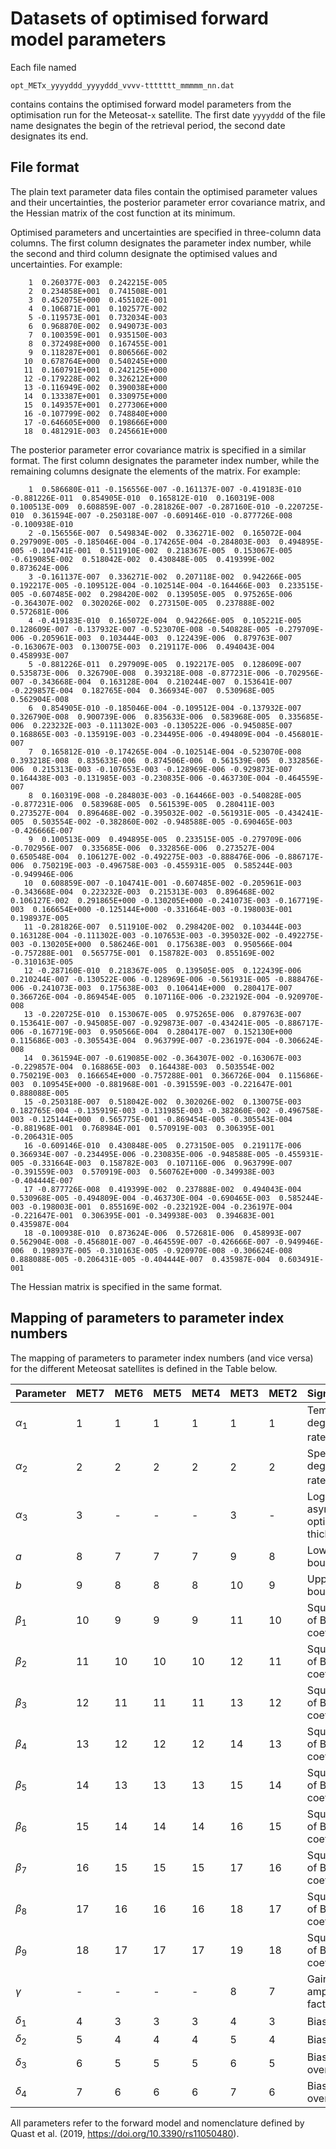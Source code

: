 # Datasets of optimised forward model parameters

Each file named

    opt_METx_yyyyddd_yyyyddd_vvvv-ttttttt_mmmmm_nn.dat
    
contains contains the optimised forward model parameters from the optimisation run for the Meteosat-`x` satellite. The first date `yyyyddd` of the file name designates the begin of the retrieval period, the second date designates its end.

## File format

The plain text parameter data files contain the optimised parameter values and their uncertainties, the posterior parameter error covariance matrix, and the Hessian matrix of the cost function at its minimum.

Optimised parameters and uncertainties are specified in three-column data columns. The first column designates the parameter index number, while the second and third column designate the optimised values and uncertainties. For example:

        1  0.260377E-003  0.242215E-005
        2  0.234858E+001  0.741508E-001
        3  0.452075E+000  0.455102E-001
        4  0.106871E-001  0.102577E-002
        5 -0.119573E-001  0.732034E-003
        6  0.968870E-002  0.949073E-003
        7  0.100359E-001  0.935150E-003
        8  0.372498E+000  0.167455E-001
        9  0.118287E+001  0.806566E-002
       10  0.678764E+000  0.540245E+000
       11  0.160791E+001  0.242125E+000
       12 -0.179228E-002  0.326212E+000
       13 -0.116949E-002  0.390038E+000
       14  0.133387E+001  0.330975E+000
       15  0.149357E+001  0.277306E+000
       16 -0.107799E-002  0.748840E+000
       17 -0.646605E+000  0.198666E+000
       18  0.481291E-003  0.245661E+000

The posterior parameter error covariance matrix is specified in a similar format. The first column designates the parameter index number, while the remaining columns designate the elements of the matrix. For example:

        1  0.586680E-011 -0.156556E-007 -0.161137E-007 -0.419183E-010 -0.881226E-011  0.854905E-010  0.165812E-010  0.160319E-008  0.100513E-009  0.608859E-007 -0.281826E-007 -0.287160E-010 -0.220725E-010  0.361594E-007 -0.250318E-007 -0.609146E-010 -0.877726E-008 -0.100938E-010
        2 -0.156556E-007  0.549834E-002  0.336271E-002  0.165072E-004  0.297909E-005 -0.185046E-004 -0.174265E-004 -0.284803E-003  0.494895E-005 -0.104741E-001  0.511910E-002  0.218367E-005  0.153067E-005 -0.619085E-002  0.518042E-002  0.430848E-005  0.419399E-002  0.873624E-006
        3 -0.161137E-007  0.336271E-002  0.207118E-002  0.942266E-005  0.192217E-005 -0.109512E-004 -0.102514E-004 -0.164466E-003  0.233515E-005 -0.607485E-002  0.298420E-002  0.139505E-005  0.975265E-006 -0.364307E-002  0.302026E-002  0.273150E-005  0.237888E-002  0.572681E-006
        4 -0.419183E-010  0.165072E-004  0.942266E-005  0.105221E-005  0.128609E-007 -0.137932E-007 -0.523070E-008 -0.540828E-005 -0.279709E-006 -0.205961E-003  0.103444E-003  0.122439E-006  0.879763E-007 -0.163067E-003  0.130075E-003  0.219117E-006  0.494043E-004  0.458993E-007
        5 -0.881226E-011  0.297909E-005  0.192217E-005  0.128609E-007  0.535873E-006  0.326790E-008  0.393218E-008 -0.877231E-006 -0.702956E-007 -0.343668E-004  0.163128E-004  0.210244E-007  0.153641E-007 -0.229857E-004  0.182765E-004  0.366934E-007  0.530968E-005  0.562904E-008
        6  0.854905E-010 -0.185046E-004 -0.109512E-004 -0.137932E-007  0.326790E-008  0.900739E-006  0.835633E-006  0.583968E-005  0.335685E-006  0.223232E-003 -0.111302E-003 -0.130522E-006 -0.945085E-007  0.168865E-003 -0.135919E-003 -0.234495E-006 -0.494809E-004 -0.456801E-007
        7  0.165812E-010 -0.174265E-004 -0.102514E-004 -0.523070E-008  0.393218E-008  0.835633E-006  0.874506E-006  0.561539E-005  0.332856E-006  0.215313E-003 -0.107653E-003 -0.128969E-006 -0.929873E-007  0.164438E-003 -0.131985E-003 -0.230835E-006 -0.463730E-004 -0.464559E-007
        8  0.160319E-008 -0.284803E-003 -0.164466E-003 -0.540828E-005 -0.877231E-006  0.583968E-005  0.561539E-005  0.280411E-003  0.273527E-004  0.896468E-002 -0.395032E-002 -0.561931E-005 -0.434241E-005  0.503554E-002 -0.382860E-002 -0.948588E-005 -0.690465E-003 -0.426666E-007
        9  0.100513E-009  0.494895E-005  0.233515E-005 -0.279709E-006 -0.702956E-007  0.335685E-006  0.332856E-006  0.273527E-004  0.650548E-004  0.106127E-002 -0.492275E-003 -0.888476E-006 -0.886717E-006  0.750219E-003 -0.496758E-003 -0.455931E-005  0.585244E-003 -0.949946E-006
       10  0.608859E-007 -0.104741E-001 -0.607485E-002 -0.205961E-003 -0.343668E-004  0.223232E-003  0.215313E-003  0.896468E-002  0.106127E-002  0.291865E+000 -0.130205E+000 -0.241073E-003 -0.167719E-003  0.166654E+000 -0.125144E+000 -0.331664E-003 -0.198003E-001  0.198937E-005
       11 -0.281826E-007  0.511910E-002  0.298420E-002  0.103444E-003  0.163128E-004 -0.111302E-003 -0.107653E-003 -0.395032E-002 -0.492275E-003 -0.130205E+000  0.586246E-001  0.175638E-003  0.950566E-004 -0.757288E-001  0.565775E-001  0.158782E-003  0.855169E-002 -0.310163E-005
       12 -0.287160E-010  0.218367E-005  0.139505E-005  0.122439E-006  0.210244E-007 -0.130522E-006 -0.128969E-006 -0.561931E-005 -0.888476E-006 -0.241073E-003  0.175638E-003  0.106414E+000  0.280417E-007  0.366726E-004 -0.869454E-005  0.107116E-006 -0.232192E-004 -0.920970E-008
       13 -0.220725E-010  0.153067E-005  0.975265E-006  0.879763E-007  0.153641E-007 -0.945085E-007 -0.929873E-007 -0.434241E-005 -0.886717E-006 -0.167719E-003  0.950566E-004  0.280417E-007  0.152130E+000  0.115686E-003 -0.305543E-004  0.963799E-007 -0.236197E-004 -0.306624E-008
       14  0.361594E-007 -0.619085E-002 -0.364307E-002 -0.163067E-003 -0.229857E-004  0.168865E-003  0.164438E-003  0.503554E-002  0.750219E-003  0.166654E+000 -0.757288E-001  0.366726E-004  0.115686E-003  0.109545E+000 -0.881968E-001 -0.391559E-003 -0.221647E-001  0.888088E-005
       15 -0.250318E-007  0.518042E-002  0.302026E-002  0.130075E-003  0.182765E-004 -0.135919E-003 -0.131985E-003 -0.382860E-002 -0.496758E-003 -0.125144E+000  0.565775E-001 -0.869454E-005 -0.305543E-004 -0.881968E-001  0.768984E-001  0.570919E-003  0.306395E-001 -0.206431E-005
       16 -0.609146E-010  0.430848E-005  0.273150E-005  0.219117E-006  0.366934E-007 -0.234495E-006 -0.230835E-006 -0.948588E-005 -0.455931E-005 -0.331664E-003  0.158782E-003  0.107116E-006  0.963799E-007 -0.391559E-003  0.570919E-003  0.560762E+000 -0.349938E-003 -0.404444E-007
       17 -0.877726E-008  0.419399E-002  0.237888E-002  0.494043E-004  0.530968E-005 -0.494809E-004 -0.463730E-004 -0.690465E-003  0.585244E-003 -0.198003E-001  0.855169E-002 -0.232192E-004 -0.236197E-004 -0.221647E-001  0.306395E-001 -0.349938E-003  0.394683E-001  0.435987E-004
       18 -0.100938E-010  0.873624E-006  0.572681E-006  0.458993E-007  0.562904E-008 -0.456801E-007 -0.464559E-007 -0.426666E-007 -0.949946E-006  0.198937E-005 -0.310163E-005 -0.920970E-008 -0.306624E-008  0.888088E-005 -0.206431E-005 -0.404444E-007  0.435987E-004  0.603491E-001

The Hessian matrix is specified in the same format.

## Mapping of parameters to parameter index numbers

The mapping of parameters to parameter index numbers (and vice versa) for the different Meteosat satellites is defined in the Table below.

| **Parameter**         | **MET7** | **MET6** | **MET5** | **MET4** | **MET3** | **MET2** | **Significance**                            |
|-----------------------|----------|----------|----------|----------|----------|----------|---------------------------------------------|
| *&alpha;*<sub>1</sub> | 1        | 1        | 1        | 1        | 1        | 1        | Temporal degradation rate (d<sup>-1</sup>)  |
| *&alpha;*<sub>2</sub> | 2        | 2        | 2        | 2        | 2        | 2        | Spectral degradation rate (µm<sup>-1</sup>) |
| *&alpha;*<sub>3</sub> | 3        | -        | -        | -        | 3        | -        | Logarithm of asymptotic optical thickness   |
| *a*                   | 8        | 7        | 7        | 7        | 9        | 8        | Lower bound (µm)                            |
| *b*                   | 9        | 8        | 8        | 8        | 10       | 9        | Upper bound (µm)                            |
| *&beta;*<sub>1</sub>  | 10       | 9        | 9        | 9        | 11       | 10       | Square root of Bernstein coefficient        |
| *&beta;*<sub>2</sub>  | 11       | 10       | 10       | 10       | 12       | 11       | Square root of Bernstein coefficient        |
| *&beta;*<sub>3</sub>  | 12       | 11       | 11       | 11       | 13       | 12       | Square root of Bernstein coefficient        |
| *&beta;*<sub>4</sub>  | 13       | 12       | 12       | 12       | 14       | 13       | Square root of Bernstein coefficient        |
| *&beta;*<sub>5</sub>  | 14       | 13       | 13       | 13       | 15       | 14       | Square root of Bernstein coefficient        |
| *&beta;*<sub>6</sub>  | 15       | 14       | 14       | 14       | 16       | 15       | Square root of Bernstein coefficient        |
| *&beta;*<sub>7</sub>  | 16       | 15       | 15       | 15       | 17       | 16       | Square root of Bernstein coefficient        |
| *&beta;*<sub>8</sub>  | 17       | 16       | 16       | 16       | 18       | 17       | Square root of Bernstein coefficient        |
| *&beta;*<sub>9</sub>  | 18       | 17       | 17       | 17       | 19       | 18       | Square root of Bernstein coefficient        |
| *&gamma;*             | -        | -        | -        | -        | 8        | 7        | Gain amplification factor                   |
| *&delta;*<sub>1</sub> | 4        | 3        | 3        | 3        | 4        | 3        | Bias (desert)                               |
| *&delta;*<sub>2</sub> | 5        | 4        | 4        | 4        | 5        | 4        | Bias (ocean)                                |
| *&delta;*<sub>3</sub> | 6        | 5        | 5        | 5        | 6        | 5        | Bias (DCC over ocean)                       |
| *&delta;*<sub>4</sub> | 7        | 6        | 6        | 6        | 7        | 6        | Bias (DCC over land)                         |

All parameters refer to the forward model and nomenclature defined by Quast et al. (2019, <https://doi.org/10.3390/rs11050480>).
